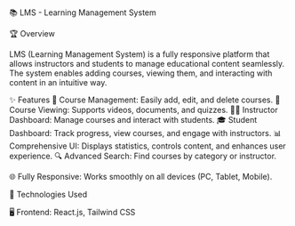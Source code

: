 📚 LMS - Learning Management System

🏆 Overview

LMS (Learning Management System) is a fully responsive platform that allows instructors and students to manage educational content seamlessly. The system enables adding courses, viewing them, and interacting with content in an intuitive way.

✨ Features
📌 Course Management: Easily add, edit, and delete courses.
🎥 Course Viewing: Supports videos, documents, and quizzes.
👨‍🏫 Instructor Dashboard: Manage courses and interact with students.
🎓 Student Dashboard: Track progress, view courses, and engage with instructors.
📊 Comprehensive UI: Displays statistics, controls content, and enhances user experience.
🔍 Advanced Search: Find courses by category or instructor.

🌐 Fully Responsive: Works smoothly on all devices (PC, Tablet, Mobile).

🚀 Technologies Used

🖥️ Frontend: React.js, Tailwind CSS
